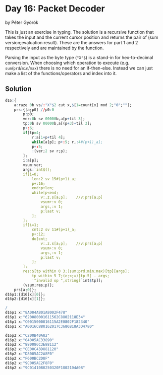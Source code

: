 # Day 16: Packet Decoder

by Péter Györök

This is just an exercise in typing. The solution is a recursive function that takes the input and
the current cursor position and returns the pair of (sum version;evaluation result). These are the
answers for part 1 and 2 respectively and are maintained by the function.

Parsing the input as the byte type (`"X"$`) is a stand-in for hex-to-decimal conversion.
When choosing which operation to execute (e.g. `sum`/`prd`/`min`/`max`) there is no need for an
if-then-else. Instead we can just make a list of the functions/operators and index into it.


## Solution

```q
d16:{
    a:raze 0b vs/:"X"$2 cut x,$[1=count[x] mod 2;"0";""];
    prs:{[a;p0] //p0:0
        p:p0;
        ver:0b sv 00000b,a[p+til 3];
        tp:0b sv 00000b,a[(p+3)+til 3];
        p+:6;
        if[tp=4;
            r:a[1+p+til 4];
            while[a[p]; p+:5; r,:4#(p+1)_a];
            p+:5;
            :(ver;2 sv r;p);
        ];
        i:a[p];
        vsum:ver;
        args:`int$();
        if[i=0;
            len:2 sv 15#(p+1)_a;
            p+:16;
            end:p+len;
            while[p<end;
                v:.z.s[a;p];    //v:prs[a;p]
                vsum+:v 0;
                args,:v 1;
                p:last v;
            ];
        ];
        if[i=1;
            cnt:2 sv 11#(p+1)_a;
            p+:12;
            do[cnt;
                v:.z.s[a;p];    //v:prs[a;p]
                vsum+:v 0;
                args,:v 1;
                p:last v;
            ];
        ];
        res:$[tp within 0 3;(sum;prd;min;max)[tp][args];
            tp within 5 7;(>;<;=)[tp-5] . args;
            '"invalid op ",string[`int$tp]];
        (vsum;res;p)};
    prs[a;0]};
d16p1:{d16[x][0]};
d16p2:{d16[x][1]};

/
d16p1 x:"8A004A801A8002F478"
d16p1 x:"620080001611562C8802118E34"
d16p1 x:"C0015000016115A2E0802F182340"
d16p1 x:"A0016C880162017C3686B18A3D4780"

d16p2 x:"C200B40A82"
d16p2 x:"04005AC33890"
d16p2 x:"880086C3E88112"
d16p2 x:"CE00C43D881120"
d16p2 x:"D8005AC2A8F0"
d16p2 x:"F600BC2D8F"
d16p2 x:"9C005AC2F8F0"
d16p2 x:"9C0141080250320F1802104A08"
```
